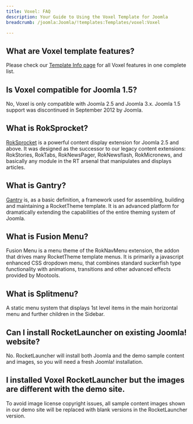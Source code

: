 ```yaml
---
title: Voxel: FAQ
description: Your Guide to Using the Voxel Template for Joomla
breadcrumb: /joomla:Joomla/!templates:Templates/voxel:Voxel

---
```


What are Voxel template features?
-----
Please check our [Template Info page][features] for all Voxel features in one complete list.

Is Voxel compatible for Joomla 1.5?
-----
No, Voxel is only compatible with Joomla 2.5 and Joomla 3.x. Joomla 1.5 support was discontinued in September 2012 by Joomla.

What is RokSprocket?
-----
[RokSprocket][roksprocket] is a powerful content display extension for Joomla 2.5 and above. It was designed as the successor to our legacy content extensions: RokStories, RokTabs, RokNewsPager, RokNewsflash, RokMicronews, and basically any module in the RT arsenal that manipulates and displays articles.

What is Gantry?
-----
[Gantry][gantry] is, as a basic definition, a framework used for assembling, building and maintaining a RocketTheme template. It is an advanced platform for dramatically extending the capabilities of the entire theming system of Joomla.

What is Fusion Menu?
-----
Fusion Menu is a menu theme of the RokNavMenu extension, the addon that drives many RocketTheme template menus. It is primarily a javascript enhanced CSS dropdown menu, that combines standard suckerfish type functionality with animations, transitions and other advanced effects provided by Mootools.

What is Splitmenu?
-----
A static menu system that displays 1st level items in the main horizontal menu and further children in the Sidebar.

Can I install RocketLauncher on existing Joomla! website?
-----
No. RocketLauncher will install both Joomla and the demo sample content and images, so you will need a fresh Joomla! installation.

I installed Voxel RocketLauncher but the images are different with the demo site.
-----
To avoid image license copyright issues, all sample content images shown in our demo site will be replaced with blank versions in the RocketLauncher version.

[gantry]: http://gantry.org/
[features]: http://demo.rockettheme.com/joomla-templates/voxel/features
[font]: http://www.fontsquirrel.com/fonts/ubuntu
[forum]: http://www.rockettheme.com/forum/joomla-template-voxel
[roksprocket]: http://www.rockettheme.com/joomla/extensions/roksprocket
[dropdown]: http://demo.rockettheme.com/joomla-templates/voxel/features/menu-options
[splitmenu]: http://demo.rockettheme.com/joomla-templates/voxel/features/menu-options
[extensions]: http://demo.rockettheme.com/joomla-templates/voxel/features/extensions